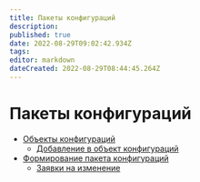 ```yaml
---
title: Пакеты конфигураций
description: 
published: true
date: 2022-08-29T09:02:42.934Z
tags: 
editor: markdown
dateCreated: 2022-08-29T08:44:45.264Z
---
```


# Пакеты конфигураций

* [Объекты конфигураций](obekty-konfiguracii/)
  * [Добавление в объект конфигураций](obekty-konfiguracii/dobavlenie-v-obekt-konfiguracii.md)
* [Формирование пакета конфигураций](formirovanie-paketa-konfiguracii/)
  * [Заявки на изменение](formirovanie-paketa-konfiguracii/zayavki-na-izmenenie.md)
